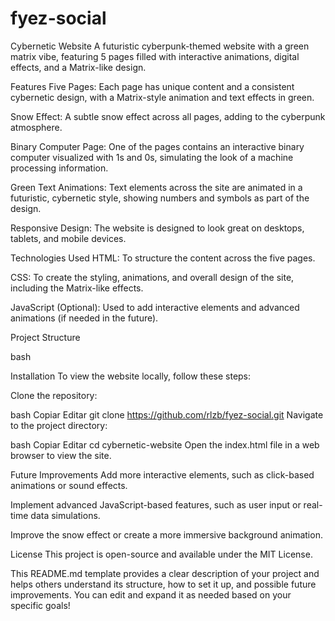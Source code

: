 # fyez-social
Cybernetic Website
A futuristic cyberpunk-themed website with a green matrix vibe, featuring 5 pages filled with interactive animations, digital effects, and a Matrix-like design.

Features
Five Pages: Each page has unique content and a consistent cybernetic design, with a Matrix-style animation and text effects in green.

Snow Effect: A subtle snow effect across all pages, adding to the cyberpunk atmosphere.

Binary Computer Page: One of the pages contains an interactive binary computer visualized with 1s and 0s, simulating the look of a machine processing information.

Green Text Animations: Text elements across the site are animated in a futuristic, cybernetic style, showing numbers and symbols as part of the design.

Responsive Design: The website is designed to look great on desktops, tablets, and mobile devices.

Technologies Used
HTML: To structure the content across the five pages.

CSS: To create the styling, animations, and overall design of the site, including the Matrix-like effects.

JavaScript (Optional): Used to add interactive elements and advanced animations (if needed in the future).

Project Structure



bash

Installation
To view the website locally, follow these steps:

Clone the repository:

bash
Copiar
Editar
git clone https://github.com/rlzb/fyez-social.git
Navigate to the project directory:

bash
Copiar
Editar
cd cybernetic-website
Open the index.html file in a web browser to view the site.

Future Improvements
Add more interactive elements, such as click-based animations or sound effects.

Implement advanced JavaScript-based features, such as user input or real-time data simulations.

Improve the snow effect or create a more immersive background animation.

License
This project is open-source and available under the MIT License.

This README.md template provides a clear description of your project and helps others understand its structure, how to set it up, and possible future improvements. You can edit and expand it as needed based on your specific goals!
